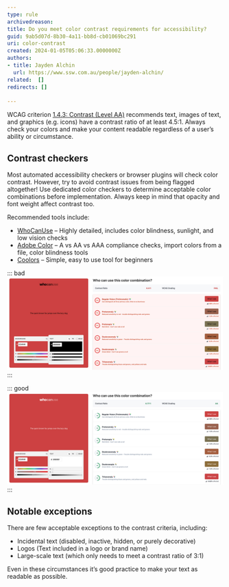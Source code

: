 ```yaml
---
type: rule
archivedreason: 
title: Do you meet color contrast requirements for accessibility?
guid: 9ab5d07d-8b30-4a11-bb8d-cb01069bc291
uri: color-contrast
created: 2024-01-05T05:06:33.0000000Z
authors: 
- title: Jayden Alchin
  url: https://www.ssw.com.au/people/jayden-alchin/
related:  []
redirects: []

---
```


WCAG criterion [1.4.3: Contrast (Level AA)](https://www.w3.org/WAI/WCAG22/Understanding/contrast-minimum.html) recommends text, images of text, and graphics (e.g. icons) have a contrast ratio of at least 4.5:1.
Always check your colors and make your content readable regardless of a user’s ability or circumstance.

<!--endintro-->

## Contrast checkers

Most automated accessibility checkers or browser plugins will check color contrast.
However, try to avoid contrast issues from being flagged altogether!
Use dedicated color checkers to determine acceptable color combinations before implementation.
Always keep in mind that opacity and font weight affect contrast too.

Recommended tools include:

* [WhoCanUse](https://www.whocanuse.com/) – Highly detailed, includes color blindness, sunlight, and low vision checks
* [Adobe Color](https://color.adobe.com/create/color-contrast-analyzer) – A vs AA vs AAA compliance checks, import colors from a file, color blindness tools
* [Coolors](https://coolors.co/contrast-checker) – Simple, easy to use tool for beginners

::: bad  
![Figure: Bad example – Black text on SSW Red fails contrast checks](color-contrast-bad.jpg)
:::

::: good  
![Figure: Good example – White text on SSW Red passes contrast checks](color-contrast-good.jpg)
:::

## Notable exceptions

There are few acceptable exceptions to the contrast criteria, including:

* Incidental text (disabled, inactive, hidden, or purely decorative)
* Logos (Text included in a logo or brand name)
* Large-scale text (which only needs to meet a contrast ratio of 3:1)

Even in these circumstances it’s good practice to make your text as readable as possible.
